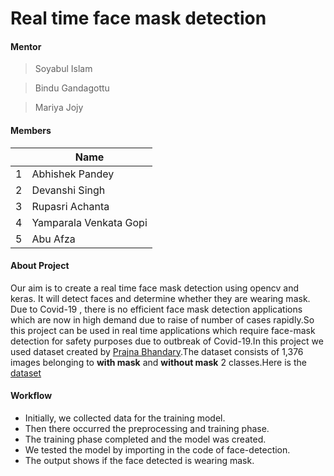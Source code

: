 
# Real time face mask detection

#### Mentor

> Soyabul Islam

> Bindu Gandagottu

> Mariya Jojy

#### Members

||Name|
|-|-|
|1| Abhishek Pandey|
|2| Devanshi Singh|
|3| Rupasri Achanta|
|4|Yamparala Venkata Gopi|
|5| Abu Afza|

#### About Project 

Our aim is to create a real time face mask detection using opencv and keras. It will detect faces and determine whether they are wearing mask. Due to Covid-19 , there is no efficient face mask detection applications which are now in high demand due to raise of number of cases rapidly.So this project can be used in real time applications which require face-mask detection for safety purposes due to outbreak of Covid-19.In this project we used dataset created by [Prajna Bhandary](https://github.com/prajnasb/observations/tree/master/experiements/data).The dataset consists of 1,376 images belonging to **with mask** and **without mask** 2 classes.Here is the [dataset](https://drive.google.com/file/d/1SfUFHPRQfKExx9Ji8HyS4siCwYt9Ov2K/view?usp=sharing)
#### Workflow

* Initially, we collected data for the training model.
* Then there occurred the preprocessing and training phase.
* The training phase completed and the model was created.
* We tested the model by importing in the code of face-detection.
* The output shows if the face detected is wearing mask.
